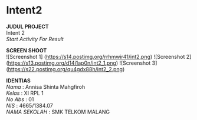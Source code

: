 # Intent2
**JUDUL PROJECT** <br>
 Intent 2 <br>
 *Start Activity For Result*
 
 **SCREEN SHOOT** <br>
 ![Screenshot 1] (https://s14.postimg.org/rrhmwir41/int2.png)
 ![Screenshot 2] (https://s13.postimg.org/d14i1ap0n/int2_1.png)
![Screenshot 3] (https://s22.postimg.org/qu4gdx88h/int2_2.png) 

 
 **IDENTIAS** <br>
 *Nama*          : Annisa Shinta Mahgfiroh <br>
 *Kelas*         : XI RPL 1 <br>
 *No Abs*        : 01 <br>
 *NIS*           : 4665/1384.07 <br>
 *NAMA SEKOLAH*  : SMK TELKOM MALANG <br>
